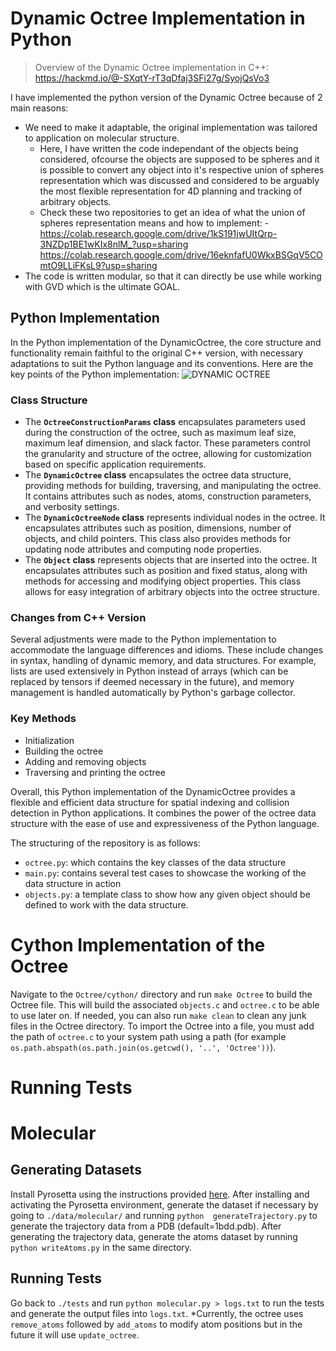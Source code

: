 # Dynamic Octree Implementation in Python

>Overview of the Dynamic Octree implementation in C++: 
>https://hackmd.io/@-SXqtY-rT3qDfaj3SFi27g/SyojQsVo3

I have implemented the python version of the Dynamic Octree because of 2 main reasons:
- We need to make it adaptable, the original implementation was tailored to application on molecular structure. 
    - Here, I have written the code independant of the objects being considered, ofcourse the objects are supposed to be spheres and it is possible to convert any object into it's respective union of spheres representation which was discussed and considered to be arguably the most flexible representation for 4D planning and tracking of arbitrary objects.
    - Check these two repositories to get an idea of what the union of spheres representation means and how to implement: - https://colab.research.google.com/drive/1kS191jwUItQrp-3NZDp1BE1wKIx8nlM_?usp=sharing https://colab.research.google.com/drive/16eknfafU0WkxBSGqV5COmtO9LLiFKsL9?usp=sharing
- The code is written modular, so that it can directly be use while working with GVD which is the ultimate GOAL.

## Python Implementation
In the Python implementation of the DynamicOctree, the core structure and functionality remain faithful to the original C++ version, with necessary adaptations to suit the Python language and its conventions. Here are the key points of the Python implementation:
![DYNAMIC OCTREE](https://hackmd.io/_uploads/Syf0jqGxC.png)

### Class Structure
- The **`OctreeConstructionParams` class** encapsulates parameters used during the construction of the octree, such as maximum leaf size, maximum leaf dimension, and slack factor. These parameters control the granularity and structure of the octree, allowing for customization based on specific application requirements.
- The **`DynamicOctree` class** encapsulates the octree data structure, providing methods for building, traversing, and manipulating the octree. It contains attributes such as nodes, atoms, construction parameters, and verbosity settings.
- The **`DynamicOctreeNode` class** represents individual nodes in the octree. It encapsulates attributes such as position, dimensions, number of objects, and child pointers. This class also provides methods for updating node attributes and computing node properties.
- The **`Object` class** represents objects that are inserted into the octree. It encapsulates attributes such as position and fixed status, along with methods for accessing and modifying object properties. This class allows for easy integration of arbitrary objects into the octree structure.

### Changes from C++ Version
Several adjustments were made to the Python implementation to accommodate the language differences and idioms. These include changes in syntax, handling of dynamic memory, and data structures. For example, lists are used extensively in Python instead of arrays (which can be replaced by tensors if deemed necessary in the future), and memory management is handled automatically by Python's garbage collector.

### Key Methods
- Initialization
- Building the octree
- Adding and removing objects
- Traversing and printing the octree

Overall, this Python implementation of the DynamicOctree provides a flexible and efficient data structure for spatial indexing and collision detection in Python applications. It combines the power of the octree data structure with the ease of use and expressiveness of the Python language.

The structuring of the repository is as follows:
- `octree.py`: which contains the key classes of the data structure
- `main.py`: contains several test cases to showcase the working of the data structure in action
- `objects.py`: a template class to show how any given object should be defined to work with the data structure.

# Cython Implementation of the Octree
Navigate to the `Octree/cython/` directory and run `make Octree` to build the Octree file. This will build the associated `objects.c` and `octree.c` to be able to use later on. If needed, you can also run `make clean` to clean any junk files in the Octree directory. To import the Octree into a file, you must add the path of `octree.c` to your system path using a path (for example `os.path.abspath(os.path.join(os.getcwd(), '..', 'Octree'))`).

# Running Tests

# Molecular
## Generating Datasets
Install Pyrosetta using the instructions provided [here](https://www.pyrosetta.org/downloads). After installing and activating the Pyrosetta environment, generate the dataset if necessary by going to `./data/molecular/` and running `python  generateTrajectory.py` to generate the trajectory data from a PDB (default=1bdd.pdb). After generating the trajectory data, generate the atoms dataset by running `python writeAtoms.py` in the same directory.

## Running Tests
Go back to `./tests` and run `python molecular.py > logs.txt` to run the tests and generate the output files into `logs.txt`. *Currently, the octree uses `remove_atoms` followed by `add_atoms` to modify atom positions but in the future it will use `update_octree`.